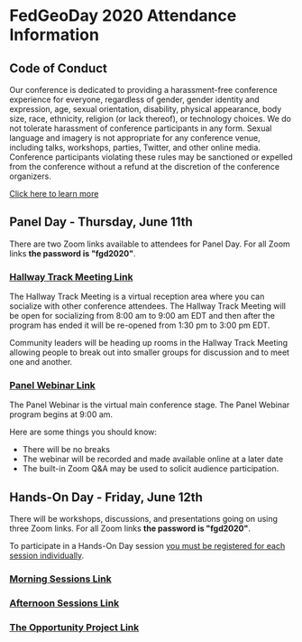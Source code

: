 # FedGeoDay 2020 Attendance Information

## Code of Conduct

Our conference is dedicated to providing a harassment-free conference experience for everyone, regardless of gender, gender identity and expression, age, sexual orientation, disability, physical appearance, body size, race, ethnicity, religion (or lack thereof), or technology choices. We do not tolerate harassment of conference participants in any form. Sexual language and imagery is not appropriate for any conference venue, including talks, workshops, parties, Twitter, and other online media. Conference participants violating these rules may be sanctioned or expelled from the conference without a refund at the discretion of the conference organizers.

[Click here to learn more](https://fedgeo.us/#about_COC_title)

## Panel Day - Thursday, June 11th

There are two Zoom links available to attendees for Panel Day. For all Zoom links **the password is "fgd2020"**.

### [Hallway Track Meeting Link](https://zoom.us/j/97524808984)

The Hallway Track Meeting is a virtual reception area where you can socialize with other conference attendees. The Hallway Track Meeting will be open for socializing from 8:00 am to 9:00 am EDT and then after the program has ended it will be re-opened from 1:30 pm to 3:00 pm EDT.

Community leaders will be heading up rooms in the Hallway Track Meeting allowing people to break out into smaller groups for discussion and to meet one and another.

### [Panel Webinar Link](https://zoom.us/j/91190146268)

The Panel Webinar is the virtual main conference stage. The Panel Webinar program begins at 9:00 am.

Here are some things you should know:

- There will be no breaks
- The webinar will be recorded and made available online at a later date
- The built-in Zoom Q&A may be used to solicit audience participation.

## Hands-On Day - Friday, June 12th

There will be workshops, discussions, and presentations going on using three Zoom links. For all Zoom links **the password is "fgd2020"**.

To participate in a Hands-On Day session [you must be registered for each session individually](https://fedgeo.us/#register).

### [Morning Sessions Link](https://zoom.us/j/96051879193)

### [Afternoon Sessions Link](https://zoom.us/j/91645972269)

### [The Opportunity Project Link](https://zoom.us/j/91268617219)